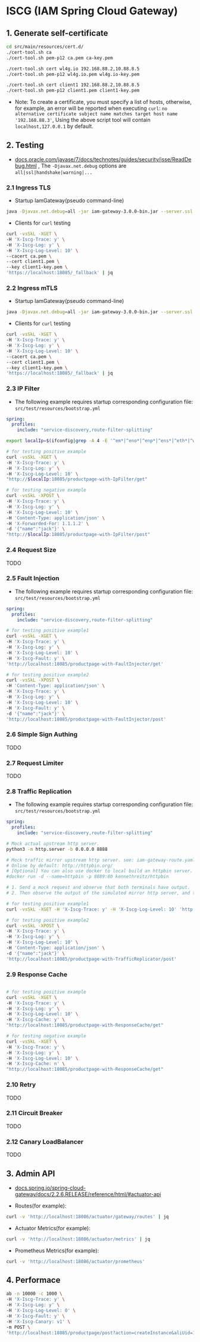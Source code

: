 # ISCG (IAM Spring Cloud Gateway)

## 1. Generate self-certificate

```bash
cd src/main/resources/cert.d/
./cert-tool.sh ca
./cert-tool.sh pem-p12 ca.pem ca-key.pem

./cert-tool.sh cert wl4g.io 192.168.88.2,10.88.8.5
./cert-tool.sh pem-p12 wl4g.io.pem wl4g.io-key.pem

./cert-tool.sh cert client1 192.168.88.2,10.88.8.5
./cert-tool.sh pem-p12 client1.pem client1-key.pem
```

- Note: To create a certificate, you must specify a list of hosts, otherwise, for example, an error will be
reported when executing `curl`: `no alternative certificate subject name matches target host name '192.168.88.3'`,
Using the above script tool will contain `localhost,127.0.0.1` by default.

## 2. Testing

- [docs.oracle.com/javase/7/docs/technotes/guides/security/jsse/ReadDebug.html](https://docs.oracle.com/javase/7/docs/technotes/guides/security/jsse/ReadDebug.html) , The `-Djavax.net.debug` options are `all|ssl|handshake|warning|...`

### 2.1 Ingress TLS

- Startup IamGateway(pseudo command-line)

```bash
java -Djavax.net.debug=all -jar iam-gateway-3.0.0-bin.jar --server.ssl.enabled=true --server.ssl.client-auth=NONE
```

- Clients for `curl` testing

```bash
curl -vsSkL -XGET \
-H 'X-Iscg-Trace: y' \
-H 'X-Iscg-Log: y' \
-H 'X-Iscg-Log-Level: 10' \
--cacert ca.pem \
--cert client1.pem \
--key client1-key.pem \
'https://localhost:18085/_fallback' | jq
```

### 2.2 Ingress mTLS

- Startup IamGateway(pseudo command-line)

```bash
java -Djavax.net.debug=all -jar iam-gateway-3.0.0-bin.jar --server.ssl.enabled=true --server.ssl.client-auth=NEED
```

- Clients for `curl` testing

```bash
curl -vsSkL -XGET \
-H 'X-Iscg-Trace: y' \
-H 'X-Iscg-Log: y' \
-H 'X-Iscg-Log-Level: 10' \
--cacert ca.pem \
--cert client1.pem \
--key client1-key.pem \
'https://localhost:18085/_fallback' | jq
```

### 2.3 IP Filter

- The following example requires startup corresponding configuration file: `src/test/resources/bootstrap.yml`

```yaml
spring:
  profiles:
    include: "service-discovery,route-filter-splitting"
```

```bash
export localIp=$(ifconfig|grep -A 4 -E '^em*|^eno*|^enp*|^ens*|^eth*|^wlp*'|grep 'inet'|awk '{print $2}'|head -1 2>/dev/null)

# for testing positive example
curl -vsSkL -XGET \
-H 'X-Iscg-Trace: y' \
-H 'X-Iscg-Log: y' \
-H 'X-Iscg-Log-Level: 10' \
"http://$localIp:18085/productpage-with-IpFilter/get"

# for testing negative example
curl -vsSkL -XPOST \
-H 'X-Iscg-Trace: y' \
-H 'X-Iscg-Log: y' \
-H 'X-Iscg-Log-Level: 10' \
-H 'Content-Type: application/json' \
-H 'X-Forwarded-For: 1.1.1.2' \
-d '{"name":"jack"}' \
"http://$localIp:18085/productpage-with-IpFilter/post"
```

### 2.4 Request Size

TODO

### 2.5 Fault Injection

- The following example requires startup corresponding configuration file: `src/test/resources/bootstrap.yml`

```yaml
spring:
  profiles:
    include: "service-discovery,route-filter-splitting"
```

```bash
# for testing positive example1
curl -vsSkL -XGET \
-H 'X-Iscg-Trace: y' \
-H 'X-Iscg-Log: y' \
-H 'X-Iscg-Log-Level: 10' \
-H 'X-Iscg-Fault: y' \
'http://localhost:18085/productpage-with-FaultInjector/get'

# for testing positive example2
curl -vsSkL -XPOST \
-H 'Content-Type: application/json' \
-H 'X-Iscg-Trace: y' \
-H 'X-Iscg-Log: y' \
-H 'X-Iscg-Log-Level: 10' \
-H 'X-Iscg-Fault: y' \
-d '{"name":"jack"}' \
'http://localhost:18085/productpage-with-FaultInjector/post'
```

### 2.6 Simple Sign Authing

TODO

### 2.7 Request Limiter

TODO

### 2.8 Traffic Replication

- The following example requires startup corresponding configuration file: `src/test/resources/bootstrap.yml`

```yaml
spring:
  profiles:
    include: "service-discovery,route-filter-splitting"
```

```bash
# Mock actual upstream http server.
python3 -m http.server -b 0.0.0.0 8888

# Mock traffic mirror upstream http server. see: iam-gateway-route.yaml#secure-httpbin-service-route
# Online by default: http://httpbin.org/
# [Optional] You can also use docker to local build an httpbin server.
#docker run -d --name=httpbin -p 8889:80 kennethreitz/httpbin

# 1. Send a mock request and observe that both terminals have output.
# 2. Then observe the output of the simulated mirror http server, and the response of the simulated real http server.

# for testing positive example1
curl -vsSkL -XGET -H 'X-Iscg-Trace: y' -H 'X-Iscg-Log-Level: 10' 'http://localhost:18085/productpage-with-TrafficReplicator/get'

# for testing positive example2
curl -vsSkL -XPOST \
-H 'X-Iscg-Trace: y' \
-H 'X-Iscg-Log: y' \
-H 'X-Iscg-Log-Level: 10' \
-H 'Content-Type: application/json' \
-d '{"name":"jack"}' \
'http://localhost:18085/productpage-with-TrafficReplicator/post'
```

### 2.9 Response Cache

```bash

# for testing positive example
curl -vsSkL -XGET \
-H 'X-Iscg-Trace: y' \
-H 'X-Iscg-Log: y' \
-H 'X-Iscg-Log-Level: 10' \
-H 'X-Iscg-Cache: y' \
"http://localhost:18085/productpage-with-ResponseCache/get"

# for testing negative example
curl -vsSkL -XGET \
-H 'X-Iscg-Trace: y' \
-H 'X-Iscg-Log: y' \
-H 'X-Iscg-Log-Level: 10' \
-H 'X-Iscg-Cache: n' \
"http://localhost:18085/productpage-with-ResponseCache/get"
```

### 2.10 Retry

TODO

### 2.11 Circuit Breaker

TODO

### 2.12 Canary LoadBalancer

TODO

## 3. Admin API

- [docs.spring.io/spring-cloud-gateway/docs/2.2.6.RELEASE/reference/html/#actuator-api](https://docs.spring.io/spring-cloud-gateway/docs/2.2.6.RELEASE/reference/html/#actuator-api)

- Routes(for example):

```bash
curl -v 'http://localhost:18086/actuator/gateway/routes' | jq
```

- Actuator Metrics(for example):

```bash
curl -v 'http://localhost:18086/actuator/metrics' | jq
```

- Prometheus Metrics(for example):

```bash
curl -v 'http://localhost:18086/actuator/prometheus'
```

## 4. Performace

```bash
ab -n 10000 -c 1000 \
-H 'X-Iscg-Trace: y' \
-H 'X-Iscg-Log: y' \
-H 'X-Iscg-Log-Level: 0' \
-H 'X-Iscg-Fault: y' \
-H 'X-Iscg-Canary: v1' \
-m POST \
'http://localhost:18085/productpage/post?action=createInstance&aliUid=1221&orderBizId=12345&orderId=123456789&productCode=121&skuId=yuncode215700000&trial=1&token=ada175ba95d1fc2585b9da0bcb5de663&response_type=json'
```
